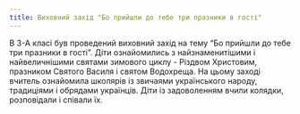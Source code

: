 ```yaml
---
title: Виховний захід "Бо прийшли до тебе три празники в гості"
---
```


В 3-А класі був проведений виховний захід на тему “Бо прийшли до тебе три празники в гості”. Діти ознайомились з найзнаменитішими і найвеличнішими святами зимового циклу - Різдвом Христовим, празником Святого Василя і святом Водохреща. На цьому заході вчитель ознайомила школярів із звичаями українського народу, традиціями і обрядами українців. Діти із задоволенням вчили колядки, розповідали і співали їх.

<slideshow id="72157648758067129"></slideshow>
